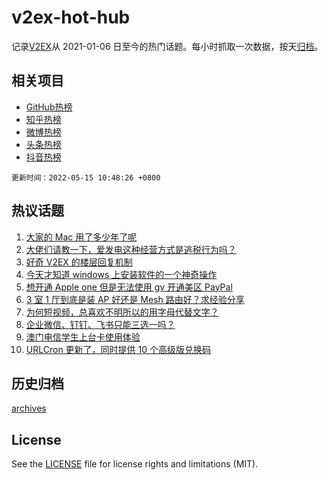 # v2ex-hot-hub

 记录[V2EX](https://www.v2ex.com/)从 2021-01-06 日至今的热门话题。每小时抓取一次数据，按天[归档](archives)。
 
 ## 相关项目

- [GitHub热榜](https://github.com/lonnyzhang423/github-hot-hub)
- [知乎热榜](https://github.com/lonnyzhang423/zhihu-hot-hub)
- [微博热榜](https://github.com/lonnyzhang423/weibo-hot-hub)
- [头条热榜](https://github.com/lonnyzhang423/toutiao-hot-hub)
- [抖音热榜](https://github.com/lonnyzhang423/douyin-hot-hub)


 `更新时间：2022-05-15 10:48:26 +0800`

## 热议话题

1. [大家的 Mac 用了多少年了呢](https://www.v2ex.com/t/852850)
1. [大佬们请教一下，爱发电这种经营方式是逃税行为吗？](https://www.v2ex.com/t/852822)
1. [好奇 V2EX 的楼层回复机制](https://www.v2ex.com/t/852765)
1. [今天才知道 windows 上安装软件的一个神奇操作](https://www.v2ex.com/t/852875)
1. [想开通 Apple one 但是无法使用 gv 开通美区 PayPal](https://www.v2ex.com/t/852803)
1. [3 室 1 厅到底是装 AP 好还是 Mesh 路由好？求经验分享](https://www.v2ex.com/t/852785)
1. [为何短视频，总喜欢不明所以的用字母代替文字？](https://www.v2ex.com/t/852866)
1. [企业微信、钉钉、飞书只能三选一吗？](https://www.v2ex.com/t/852831)
1. [澳门电信学生上台卡使用体验](https://www.v2ex.com/t/852786)
1. [URLCron 更新了，同时提供 10 个高级版兑换码](https://www.v2ex.com/t/852842)

## 历史归档

[archives](archives)

## License

See the [LICENSE](LICENSE) file for license rights and limitations (MIT).

